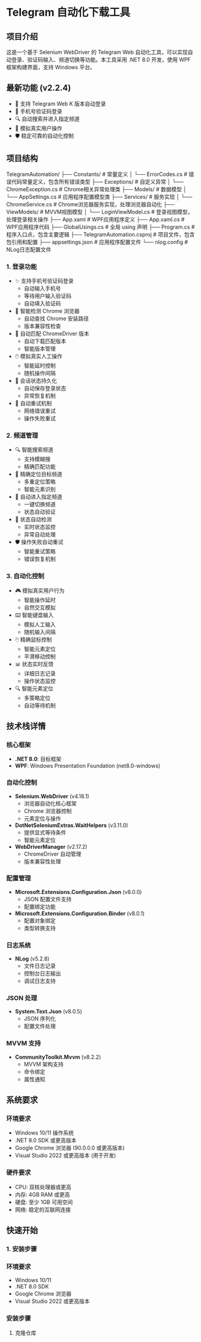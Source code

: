 # Telegram 自动化下载工具

## 项目介绍
这是一个基于 Selenium WebDriver 的 Telegram Web 自动化工具，可以实现自动登录、验证码输入、频道切换等功能。本工具采用 .NET 8.0 开发，使用 WPF 框架构建界面，支持 Windows 平台。

## 最新功能 (v2.2.4)
- 🚀 支持 Telegram Web K 版本自动登录
- 📱 手机号验证码登录
- 🔍 自动搜索并进入指定频道
- 💫 模拟真实用户操作
- 🛡️ 稳定可靠的自动化控制

## 项目结构
TelegramAutomation/
├── Constants/ # 常量定义
│ └── ErrorCodes.cs # 错误代码常量定义，包含所有错误类型
├── Exceptions/ # 自定义异常
│ └── ChromeException.cs # Chrome相关异常处理类
├── Models/ # 数据模型
│ └── AppSettings.cs # 应用程序配置模型类
├── Services/ # 服务实现
│ └── ChromeService.cs # Chrome浏览器服务实现，处理浏览器自动化
├── ViewModels/ # MVVM视图模型
│ └── LoginViewModel.cs # 登录视图模型，处理登录相关操作
├── App.xaml # WPF应用程序定义
├── App.xaml.cs # WPF应用程序代码
├── GlobalUsings.cs # 全局 using 声明
├── Program.cs # 程序入口点，包含主要逻辑
├── TelegramAutomation.csproj # 项目文件，包含包引用和配置
├── appsettings.json # 应用程序配置文件
└── nlog.config # NLog日志配置文件

### 1. 登录功能
- ✨ 支持手机号验证码登录
  - 自动输入手机号
  - 等待用户输入验证码
  - 自动填入验证码
- 🔄 智能检测 Chrome 浏览器
  - 自动查找 Chrome 安装路径
  - 版本兼容性检查
- 🎯 自动匹配 ChromeDriver 版本
  - 自动下载匹配版本
  - 智能版本管理
- 🖱️ 模拟真实人工操作
  - 智能延时控制
  - 随机操作间隔
- 💾 会话状态持久化
  - 自动保存登录状态
  - 异常恢复机制
- 🔁 自动重试机制
  - 网络错误重试
  - 操作失败重试

### 2. 频道管理
- 🔍 智能搜索频道
  - 支持模糊搜
  - 精确匹配功能
- 🎯 精确定位目标频道
  - 多重定位策略
  - 智能元素识别
- 📱 自动进入指定频道
  - 一键切换频道
  - 状态自动验证
- 🔄 状态自动检测
  - 实时状态监控
  - 异常自动处理
- 🛡️ 操作失败自动重试
  - 智能重试策略
  - 错误恢复机制

### 3. 自动化控制
- 🎮 模拟真实用户行为
  - 智能操作延时
  - 自然交互模拟
- ⌨️ 智能键盘输入
  - 模拟人工输入
  - 随机输入间隔
- 🖱️ 精确鼠标控制
  - 智能元素定位
  - 平滑移动控制
- 📊 状态实时反馈
  - 详细日志记录
  - 操作状态监控
- 🔍 智能元素定位
  - 多策略定位
  - 自动等待机制

## 技术栈详情

### 核心框架
- **.NET 8.0**: 目标框架
- **WPF**: Windows Presentation Foundation (net8.0-windows)

### 自动化控制
- **Selenium.WebDriver** (v4.18.1)
  - 浏览器自动化核心框架
  - Chrome 浏览器控制
  - 元素定位与操作
- **DotNetSeleniumExtras.WaitHelpers** (v3.11.0)
  - 提供显式等待条件
  - 智能元素定位
- **WebDriverManager** (v2.17.2)
  - ChromeDriver 自动管理
  - 版本兼容性处理

### 配置管理
- **Microsoft.Extensions.Configuration.Json** (v8.0.0)
  - JSON 配置文件支持
  - 配置绑定功能
- **Microsoft.Extensions.Configuration.Binder** (v8.0.1)
  - 配置对象绑定
  - 类型转换支持

### 日志系统
- **NLog** (v5.2.8)
  - 文件日志记录
  - 控制台日志输出
  - 调试日志支持

### JSON 处理
- **System.Text.Json** (v8.0.5)
  - JSON 序列化
  - 配置文件处理

### MVVM 支持
- **CommunityToolkit.Mvvm** (v8.2.2)
  - MVVM 架构支持
  - 命令绑定
  - 属性通知

## 系统要求

### 环境要求
- Windows 10/11 操作系统
- .NET 8.0 SDK 或更高版本
- Google Chrome 浏览器 (90.0.0.0 或更高版本)
- Visual Studio 2022 或更高版本 (用于开发)

### 硬件要求
- CPU: 双核处理器或更高
- 内存: 4GB RAM 或更高
- 硬盘: 至少 1GB 可用空间
- 网络: 稳定的互联网连接

## 快速开始

### 1. 安装步骤

### 环境要求
- Windows 10/11
- .NET 8.0 SDK
- Google Chrome 浏览器
- Visual Studio 2022 或更高版本

### 安装步骤
1. 克隆仓库